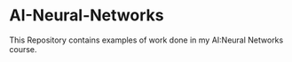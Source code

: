 # AI-Neural-Networks

This Repository contains examples of work done in my AI:Neural Networks course. 
